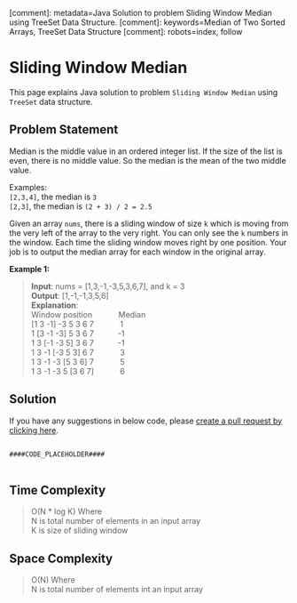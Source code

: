 [comment]: metadata=Java Solution to problem Sliding Window Median using TreeSet Data Structure.
[comment]: keywords=Median of Two Sorted Arrays, TreeSet Data Structure
[comment]: robots=index, follow


<h1>Sliding Window Median</h1>
<p>
This page explains Java solution to problem <code class="inline">Sliding Window Median</code> using <code class="inline">TreeSet</code> data structure.
</p>


<h2 class="heading">Problem Statement</h2>
<p>
Median is the middle value in an ordered integer list. If the size of the list is even, there is no middle value. So the median is the mean of the two middle value.
</p>
<p>
Examples: <br />
<code class="inline">[2,3,4]</code>, the median is <code class="inline">3</code> <br />
<code class="inline">[2,3]</code>, the median is <code class="inline">(2 + 3) / 2 = 2.5</code><br />
</p>
<p>
Given an array <code class="inline">nums</code>, there is a sliding window of size <code class="inline">k</code> which is moving from the very left of the array to the very right. You can only see the <code class="inline">k</code> numbers in the window. Each time the sliding window moves right by one position. Your job is to output the median array for each window in the original array.
</p>

<b>Example 1:</b>
<blockquote>
<p>
<b>Input</b>: nums = [1,3,-1,-3,5,3,6,7], and k = 3<br/>
<b>Output</b>: [1,-1,-1,3,5,6]<br/>
<b>Explanation</b>: <br/>
Window position          &nbsp;&nbsp;&nbsp;&nbsp;&nbsp;&nbsp;&nbsp;&nbsp;&nbsp;&nbsp;      Median<br />
[1  3  -1] -3  5  3  6  7&nbsp;&nbsp;&nbsp;&nbsp;&nbsp;&nbsp;&nbsp;&nbsp;&nbsp;&nbsp;&nbsp;       1 <br />
 1 [3  -1  -3] 5  3  6  7&nbsp;&nbsp;&nbsp;&nbsp;&nbsp;&nbsp;&nbsp;&nbsp;&nbsp;&nbsp;            -1<br />
 1  3 [-1  -3  5] 3  6  7&nbsp;&nbsp;&nbsp;&nbsp;&nbsp;&nbsp;&nbsp;&nbsp;&nbsp;&nbsp;            -1<br />
 1  3  -1 [-3  5  3] 6  7&nbsp;&nbsp;&nbsp;&nbsp;&nbsp;&nbsp;&nbsp;&nbsp;&nbsp;&nbsp;&nbsp;       3<br />
 1  3  -1  -3 [5  3  6] 7&nbsp;&nbsp;&nbsp;&nbsp;&nbsp;&nbsp;&nbsp;&nbsp;&nbsp;&nbsp;&nbsp;       5<br />
 1  3  -1  -3  5 [3  6  7]&nbsp;&nbsp;&nbsp;&nbsp;&nbsp;&nbsp;&nbsp;&nbsp;&nbsp;&nbsp;&nbsp;      6<br />
</p>
</blockquote>


<h2 class="heading">Solution</h2>
If you have any suggestions in below code, please <a href="####LINK_PLACEHOLDER####" target="_blank" rel="noopener noreferrer" class="absolute">create a pull request by clicking here</a>.
<pre>
<code class="language-java">
####CODE_PLACEHOLDER####
</code>
</pre>


<h2 class="heading">Time Complexity</h2>
<blockquote>
<p>
O(N * log K) Where <br />
N is total number of elements in an input array <br />
K is size of sliding window
</p>
</blockquote>


<h2 class="heading">Space Complexity</h2>
<blockquote>
<p>
O(N) Where <br />
N is total number of elements int an input array
</p>
</blockquote>